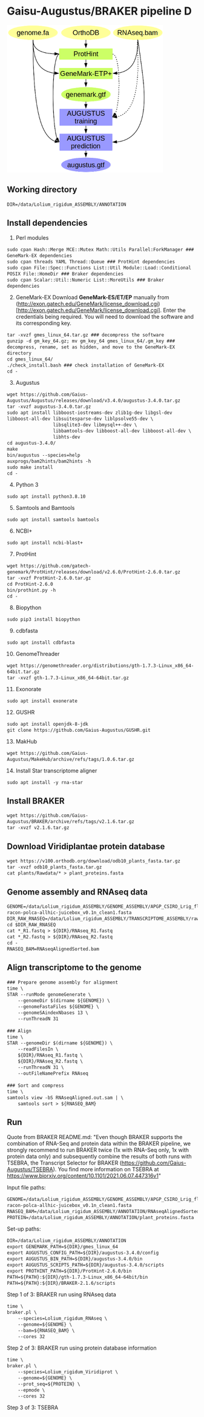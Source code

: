 # Gaisu-Augustus/BRAKER pipeline D

![](misc/braker2_pipeline_D.png)

## Working directory
```{sh}
DIR=/data/Lolium_rigidum_ASSEMBLY/ANNOTATION
```

## Install dependencies

1. Perl modules
```{sh}
sudo cpan Hash::Merge MCE::Mutex Math::Utils Parallel:ForkManager ### GeneMark-EX dependencies
sudo cpan threads YAML Thread::Queue ### ProtHint dependencies
sudo cpan File::Spec::Functions List::Util Module::Load::Conditional POSIX File::HomeDir ### Braker dependencies
sudo cpan Scalar::Util::Numeric List::MoreUtils ### Braker dependencies
```

2. GeneMark-EX
Download **GeneMark-ES/ET/EP** manually from (http://exon.gatech.edu/GeneMark/license_download.cgi)[http://exon.gatech.edu/GeneMark/license_download.cgi]. Enter the credentials being required. You will need to download the software and its corresponding key.
```{sh}
tar -xvzf gmes_linux_64.tar.gz ### decompress the software
gunzip -d gm_key_64.gz; mv gm_key_64 gmes_linux_64/.gm_key ### decompress, rename, set as hidden, and move to the GeneMark-EX directory
cd gmes_linux_64/
./check_install.bash ### check installation of GeneMark-EX
cd -
```

3. Augustus
```{sh}
wget https://github.com/Gaius-Augustus/Augustus/releases/download/v3.4.0/augustus-3.4.0.tar.gz
tar -xvzf augustus-3.4.0.tar.gz
sudo apt install libboost-iostreams-dev zlib1g-dev libgsl-dev libboost-all-dev libsuitesparse-dev liblpsolve55-dev \
                 libsqlite3-dev libmysql++-dev \
                 libbamtools-dev libboost-all-dev libboost-all-dev \
                 libhts-dev
cd augustus-3.4.0/
make
bin/augustus --species=help
auxprogs/bam2hints/bam2hints -h
sudo make install
cd -    
```

4. Python 3
```{sh}
sudo apt install python3.8.10
```

5. Samtools and Bamtools
```{sh}
sudo apt install samtools bamtools
```

6. NCBI+
```{sh}
sudo apt install ncbi-blast+
```

7. ProtHint
```{sh}
wget https://github.com/gatech-genemark/ProtHint/releases/download/v2.6.0/ProtHint-2.6.0.tar.gz
tar -xvzf ProtHint-2.6.0.tar.gz
cd ProtHint-2.6.0
bin/prothint.py -h
cd -
```

8. Biopython
```{sh}
sudo pip3 install biopython
```

9. cdbfasta
```{sh}
sudo apt install cdbfasta
```

10. GenomeThreader
```{sh}
wget https://genomethreader.org/distributions/gth-1.7.3-Linux_x86_64-64bit.tar.gz
tar -xvzf gth-1.7.3-Linux_x86_64-64bit.tar.gz
```

11. Exonorate
```{sh}
sudo apt install exonerate
```

12. GUSHR
```{sh}
sudo apt install openjdk-8-jdk
git clone https://github.com/Gaius-Augustus/GUSHR.git
```

13. MakHub
```{sh}
wget https://github.com/Gaius-Augustus/MakeHub/archive/refs/tags/1.0.6.tar.gz
```

14. Install Star transcriptome aligner
```{sh}
sudo apt install -y rna-star
```

## Install BRAKER
```{sh}
wget https://github.com/Gaius-Augustus/BRAKER/archive/refs/tags/v2.1.6.tar.gz
tar -xvzf v2.1.6.tar.gz
```

## Download Viridiplantae protein database
```{sh}
wget https://v100.orthodb.org/download/odb10_plants_fasta.tar.gz
tar -xvzf odb10_plants_fasta.tar.gz
cat plants/Rawdata/* > plant_proteins.fasta
```

## Genome assembly and RNAseq data
```{sh}
GENOME=/data/Lolium_rigidum_ASSEMBLY/GENOME_ASSEMBLY/APGP_CSIRO_Lrig_flye-racon-polca-allhic-juicebox_v0.1n_clean1.fasta
DIR_RAW_RNASEQ=/data/Lolium_rigidum_ASSEMBLY/TRANSCRIPTOME_ASSEMBLY/raw_reads
cd $DIR_RAW_RNASEQ
cat *_R1.fastq > ${DIR}/RNAseq_R1.fastq
cat *_R2.fastq > ${DIR}/RNAseq_R2.fastq
cd -
RNASEQ_BAM=RNAseqAlignedSorted.bam
```

## Align transcriptome to the genome
```{sh}
### Prepare genome assembly for alignment
time \
STAR --runMode genomeGenerate \
    --genomeDir $(dirname ${GENOME}) \
    --genomeFastaFiles ${GENOME} \
    --genomeSAindexNbases 13 \
    --runThreadN 31

### Align
time \
STAR --genomeDir $(dirname ${GENOME}) \
    --readFilesIn \
    ${DIR}/RNAseq_R1.fastq \
    ${DIR}/RNAseq_R2.fastq \
    --runThreadN 31 \
    --outFileNamePrefix RNAseq

### Sort and compress
time \
samtools view -bS RNAseqAligned.out.sam | \
    samtools sort > ${RNASEQ_BAM}
```

## Run

Quote from BRAKER README.md:
"Even though BRAKER supports the combination of RNA-Seq and protein data within the BRAKER pipeline, we strongly recommend to run BRAKER twice (1x with RNA-Seq only, 1x with protein data only) and subsequently combine the results of both runs with TSEBRA, the Transcript Selector for BRAKER (https://github.com/Gaius-Augustus/TSEBRA). You find more information on TSEBRA at https://www.biorxiv.org/content/10.1101/2021.06.07.447316v1"

Input file paths:
```{sh}
GENOME=/data/Lolium_rigidum_ASSEMBLY/GENOME_ASSEMBLY/APGP_CSIRO_Lrig_flye-racon-polca-allhic-juicebox_v0.1n_clean1.fasta
RNASEQ_BAM=/data/Lolium_rigidum_ASSEMBLY/ANNOTATION/RNAseqAlignedSorted.bam
PROTEIN=/data/Lolium_rigidum_ASSEMBLY/ANNOTATION/plant_proteins.fasta
```

Set-up paths:
```{sh}
DIR=/data/Lolium_rigidum_ASSEMBLY/ANNOTATION
export GENEMARK_PATH=${DIR}/gmes_linux_64
export AUGUSTUS_CONFIG_PATH=${DIR}/augustus-3.4.0/config
export AUGUSTUS_BIN_PATH=${DIR}/augustus-3.4.0/bin
export AUGUSTUS_SCRIPTS_PATH=${DIR}/augustus-3.4.0/scripts
export PROTHINT_PATH=${DIR}/ProtHint-2.6.0/bin
PATH=${PATH}:${DIR}/gth-1.7.3-Linux_x86_64-64bit/bin
PATH=${PATH}:${DIR}/BRAKER-2.1.6/scripts
```

Step 1 of 3: BRAKER run using RNAseq data
```{sh}
time \
braker.pl \
    --species=Lolium_rigidum_RNAseq \
    --genome=${GENOME} \
    --bam=${RNASEQ_BAM} \
    --cores 32
```

Step 2 of 3: BRAKER run using protein database information
```{sh}
time \
braker.pl \
    --species=Lolium_rigidum_Viridiprot \
    --genome=${GENOME} \
    --prot_seq=${PROTEIN} \
    --epmode \
    --cores 32
```
Step 3 of 3: TSEBRA
```{sh}
```
